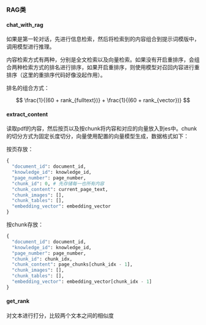 ### RAG类

#### chat_with_rag

如果是第一轮对话，先进行信息检索，然后将检索到的内容组合到提示词模版中，调用模型进行推理。

内容检索方式有两种，分别是全文检索以及向量检索。如果没有开启重排序，会组合两种检索方式的排名进行排序，如果开启重排序，则使用模型对召回内容进行重排序（这里的重排序代码好像没起作用）。

排名的组合方式：

$$
\frac{1}{(60 + rank_{fulltext})} + \frac{1}{(60 + rank_{vector})}
$$

#### extract_content

读取pdf的内容，然后按页以及按chunk将内容和对应的向量放入到es中。chunk的切分方式为固定长度切分，向量使用配置的向量模型生成，数据格式如下：

按页存放：

```python
{
  "document_id": document_id,
  "knowledge_id": knowledge_id,
  "page_number": page_number,
  "chunk_id": 0, # 先存储每一也所有内容
  "chunk_content": current_page_text,
  "chunk_images": [],
  "chunk_tables": [],
  "embedding_vector": embedding_vector
}
```

按chunk存放：

```python
{
  "document_id": document_id,
  "knowledge_id": knowledge_id,
  "page_number": page_number,
  "chunk_id": chunk_idx,
  "chunk_content": page_chunks[chunk_idx - 1],
  "chunk_images": [],
  "chunk_tables": [],
  "embedding_vector": embedding_vector[chunk_idx - 1]
}
```

#### get_rank

对文本进行打分，比较两个文本之间的相似度